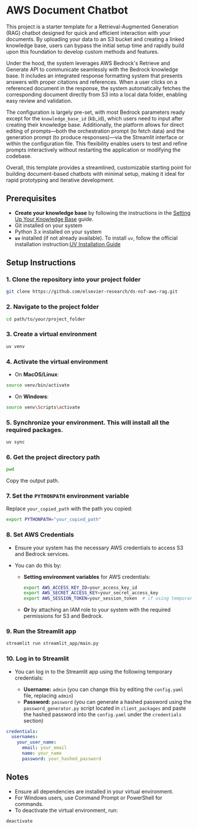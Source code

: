 # AWS Document Chatbot

This project is a starter template for a Retrieval-Augmented Generation (RAG) chatbot designed for quick and efficient interaction with your documents. By uploading your data to an S3 bucket and creating a linked knowledge base, users can bypass the initial setup time and rapidly build upon this foundation to develop custom methods and features.

Under the hood, the system leverages AWS Bedrock's Retrieve and Generate API to communicate seamlessly with the Bedrock knowledge base. It includes an integrated response formatting system that presents answers with proper citations and references. When a user clicks on a referenced document in the response, the system automatically fetches the corresponding document directly from S3 into a local data folder, enabling easy review and validation.

The configuration is largely pre-set, with most Bedrock parameters ready except for the `knowledge_base_id` (kb_id), which users need to input after creating their knowledge base. Additionally, the platform allows for direct editing of prompts—both the orchestration prompt (to fetch data) and the generation prompt (to produce responses)—via the Streamlit interface or within the configuration file. This flexibility enables users to test and refine prompts interactively without restarting the application or modifying the codebase.

Overall, this template provides a streamlined, customizable starting point for building document-based chatbots with minimal setup, making it ideal for rapid prototyping and iterative development.

## Prerequisites

- **Create your knowledge base** by following the instructions in the [Setting Up Your Knowledge Base](./knowledge_base_setup.md) guide.
- Git installed on your system
- Python 3.x installed on your system
- **`uv`** installed (if not already available). To install `uv`, follow the official installation instruction:[UV Installation Guide](https://docs.astral.sh/uv/getting-started/installation/#installation-methods)

## Setup Instructions

### 1. Clone the repository into your project folder

```bash
git clone https://github.com/elsevier-research/ds-nsf-aws-rag.git
```

### 2. Navigate to the project folder

```bash
cd path/to/your/project_folder
```

### 3. Create a virtual environment

```bash
uv venv
```

### 4. Activate the virtual environment

- On **MacOS/Linux**:

```bash
source venv/bin/activate
```

- On **Windows**:

```bash
source venv\Scripts\activate
```

### 5. Synchronize your environment. This will install all the required packages.

```bash
uv sync
```

### 6. Get the project directory path

```bash
pwd
```

Copy the output path.

### 7. Set the `PYTHONPATH` environment variable

Replace `your_copied_path` with the path you copied:

```bash
export PYTHONPATH="your_copied_path"
```

### 8. Set AWS Credentials

- Ensure your system has the necessary AWS credentials to access S3 and Bedrock services.
- You can do this by:

  - **Setting environment variables** for AWS credentials:

    ```bash
    export AWS_ACCESS_KEY_ID=your_access_key_id
    export AWS_SECRET_ACCESS_KEY=your_secret_access_key
    export AWS_SESSION_TOKEN=your_session_token  # if using temporary credentials
    ```

  - **Or** by attaching an IAM role to your system with the required permissions for S3 and Bedrock.

### 9. Run the Streamlit app

```bash
streamlit run streamlit_app/main.py
```

### 10. Log in to Streamlit

- You can log in to the Streamlit app using the following temporary credentials:

  - **Username:** `admin` (you can change this by editing the `config.yaml` file, replacing `admin`)
  - **Password:** `password` (you can generate a hashed password using the `password_generator.py` script located in `client_packages` and paste the hashed password into the `config.yaml` under the `credentials` section)

```yaml
credentials:
  usernames:
    your_user_name:
      email: your_email
      name: your_name
      password: your_hashed_password
```


## Notes

- Ensure all dependencies are installed in your virtual environment.
- For Windows users, use Command Prompt or PowerShell for commands.
- To deactivate the virtual environment, run:

```bash
deactivate
```